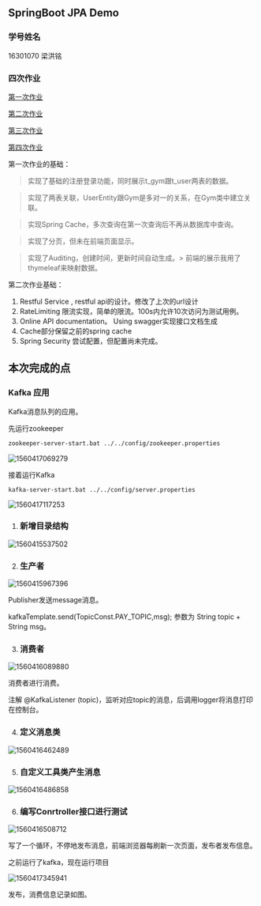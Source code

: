 ## SpringBoot JPA Demo

### 学号姓名
16301070 梁洪铭


### 四次作业
[第一次作业](https://github.com/PegasusLiang/EE_homework_1_JPA)

[第二次作业](https://github.com/PegasusLiang/EE_homework_2)

[第三次作业](https://github.com/PegasusLiang/EE_homework_3)

[第四次作业](https://github.com/PegasusLiang/EE_homework_4)


第一次作业的基础：
> 实现了基础的注册登录功能，同时展示t_gym跟t_user两表的数据。

> 实现了两表关联，UserEntity跟Gym是多对一的关系，在Gym类中建立关联。

> 实现Spring Cache，多次查询在第一次查询后不再从数据库中查询。

> 实现了分页，但未在前端页面显示。

> 实现了Auditing，创建时间，更新时间自动生成。> 前端的展示我用了thymeleaf来映射数据。


第二次作业基础：
1. Restful Service , restful api的设计。修改了上次的url设计
2. RateLimiting 限流实现，简单的限流。100s内允许10次访问为测试用例。
3. Online API documentation。 Using swagger实现接口文档生成
4. Cache部分保留之前的spring cache
5. Spring Security 尝试配置，但配置尚未完成。

## **本次完成的点**
### Kafka 应用
Kafka消息队列的应用。

先运行zookeeper

```bash
zookeeper-server-start.bat ../../config/zookeeper.properties
```

![1560417069279](https://github.com/PegasusLiang/EE_homework_3/blob/master/%E4%BD%9C%E4%B8%9A%E6%88%AA%E5%9B%BE/1560417069279.png)

接着运行Kafka

```
kafka-server-start.bat ../../config/server.properties
```

![1560417117253](https://github.com/PegasusLiang/EE_homework_3/blob/master/%E4%BD%9C%E4%B8%9A%E6%88%AA%E5%9B%BE/1560417117253.png)

1. ### 新增目录结构

![1560415537502](https://github.com/PegasusLiang/EE_homework_3/blob/master/%E4%BD%9C%E4%B8%9A%E6%88%AA%E5%9B%BE/1560415537502.png)

2. ### 生产者

![1560415967396](https://github.com/PegasusLiang/EE_homework_3/blob/master/%E4%BD%9C%E4%B8%9A%E6%88%AA%E5%9B%BE/1560415967396.png)

Publisher发送message消息。

kafkaTemplate.send(TopicConst.PAY_TOPIC,msg); 参数为 String topic + String msg。



3. ### 消费者

![1560416089880](https://github.com/PegasusLiang/EE_homework_3/blob/master/%E4%BD%9C%E4%B8%9A%E6%88%AA%E5%9B%BE/1560416089880.png)

消费者进行消费。

注解 @KafkaListener (topic)，监听对应topic的消息，后调用logger将消息打印在控制台。



4. ### 定义消息类

![1560416462489](https://github.com/PegasusLiang/EE_homework_3/blob/master/%E4%BD%9C%E4%B8%9A%E6%88%AA%E5%9B%BE/1560416462489.png)





5. ### 自定义工具类产生消息

![1560416486858](https://github.com/PegasusLiang/EE_homework_3/blob/master/%E4%BD%9C%E4%B8%9A%E6%88%AA%E5%9B%BE/1560416486858.png)



6. ### 编写Conrtroller接口进行测试

![1560416508712](https://github.com/PegasusLiang/EE_homework_3/blob/master/%E4%BD%9C%E4%B8%9A%E6%88%AA%E5%9B%BE/1560416508712.png)

写了一个循环，不停地发布消息，前端浏览器每刷新一次页面，发布者发布信息。

之前运行了kafka，现在运行项目

![1560417345941](https://github.com/PegasusLiang/EE_homework_3/blob/master/%E4%BD%9C%E4%B8%9A%E6%88%AA%E5%9B%BE/1560417345941.png)

发布，消费信息记录如图。
